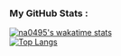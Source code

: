 ### My GitHub Stats : <br/>
[![na0495's wakatime stats](https://github-readme-stats.vercel.app/api/wakatime?username=na0495&layout=compact&3)](https://github.com/na0495/github-readme-stats)
<br/>
[![Top Langs](https://github-readme-stats.vercel.app/api/top-langs/?username=na0495&layout=compact)](https://github.com/na0495/github-readme-stats)

